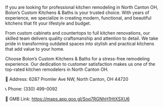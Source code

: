 If you are looking for professional kitchen remodeling in North Canton OH, Bolon’s Custom Kitchens & Baths is your trusted choice. With years of experience, we specialize in creating modern, functional, and beautiful kitchens that fit your lifestyle and budget.

From custom cabinets and countertops to full kitchen renovations, our skilled team delivers quality craftsmanship and attention to detail. We take pride in transforming outdated spaces into stylish and practical kitchens that add value to your home.

Choose Bolon’s Custom Kitchens & Baths for a stress-free remodeling experience. Our dedication to customer satisfaction makes us one of the top-rated kitchen remodelers in North Canton OH.

📍 Address: 6287 Promler Ave NW, North Canton, OH 44720
 
 📞 Phone: (330) 499-0092
 
 🔗 GMB Link: https://maps.app.goo.gl/Soq7RGNhH1HtXSXU6
